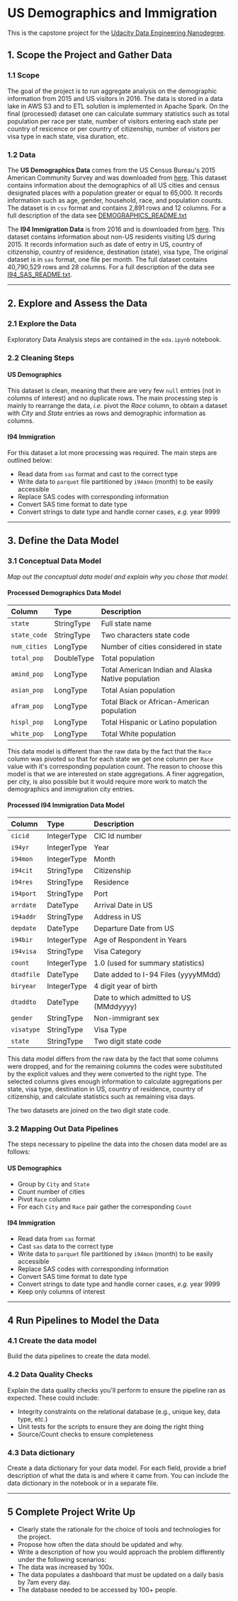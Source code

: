 # US Demographics and Immigration

This is the capstone project for the [Udacity Data Engineering Nanodegree](https://www.udacity.com/course/data-engineer-nanodegree--nd027).

## 1. Scope the Project and Gather Data

### 1.1 Scope 

The goal of the project is to run aggregate analysis on the demographic information from 2015 and US visitors in 2016. The data is stored in a data lake in AWS S3 and to ETL solution is implemented in Apache Spark. On the final (processed) dataset one can calculate summary statistics such as total population per race per state, number of visitors entering each state per country of resicence or per country of citizenship, number of visitors per visa type in each state, visa duration, etc. 

### 1.2 Data 

The __US Demographics Data__ comes from the US Census Bureau's 2015 American Community Survey and was downloaded from [here](https://public.opendatasoft.com/explore/dataset/us-cities-demographics/export/?dataChart=eyJxdWVyaWVzIjpbeyJjb25maWciOnsiZGF0YXNldCI6InVzLWNpdGllcy1kZW1vZ3JhcGhpY3MiLCJvcHRpb25zIjp7fX0sImNoYXJ0cyI6W3siYWxpZ25Nb250aCI6dHJ1ZSwidHlwZSI6ImNvbHVtbiIsImZ1bmMiOiJBVkciLCJ5QXhpcyI6ImNvdW50Iiwic2NpZW50aWZpY0Rpc3BsYXkiOnRydWUsImNvbG9yIjoicmFuZ2UtY3VzdG9tIn1dLCJ4QXhpcyI6InN0YXRlIiwibWF4cG9pbnRzIjo1MCwic29ydCI6IiIsInNlcmllc0JyZWFrZG93biI6InJhY2UifV0sInRpbWVzY2FsZSI6IiIsImRpc3BsYXlMZWdlbmQiOnRydWUsImFsaWduTW9udGgiOnRydWV9). This dataset contains information about the demographics of all US cities and census designated places with a population greater or equal to 65,000. It records information such as age, gender, household, race, and population counts. The dataset is in `csv` format and contains 2,891 rows and 12 columns. For a full description of the data see [DEMOGRAPHICS_README.txt](./DEMOGRAPHICS_README.txt)


The __I94 Immigration Data__ is from 2016 and is downloaded from [here](https://travel.trade.gov/research/reports/i94/historical/2016.html). This dataset contains information about non-US residents visiting US during 2015. It records information such as date of entry in US, country of citizenship, country of residence, destination (state), visa type, The original dataset is in `sas` format, one file per month. The full dataset contains 40,790,529 rows and 28 columns. For a full description of the data see [I94_SAS_README.txt](./I94_SAS_README.txt).

---

## 2. Explore and Assess the Data

### 2.1 Explore the Data 

Exploratory Data Analysis steps are contained in the `eda.ipynb` notebook.

### 2.2 Cleaning Steps

#### US Demographics

This dataset is clean, meaning that there are very few `null` entries (not in columns of interest) and no duplicate rows. The main processing step is mainly to rearrange the data, _i.e._ pivot the _Race_ column, to obtain a dataset with _City_ and _State_ entries as rows and demographic information as columns.

#### I94 Immigration

For this dataset a lot more processing was required. The main steps are outlined below:
* Read data from `sas` format and cast to the correct type
* Write data to `parquet` file partitioned by `i94mon` (month) to be easily accessible
* Replace SAS codes with corresponding information
* Convert SAS time format to date type
* Convert strings to date type and handle corner cases, _e.g._ year 9999

---

## 3. Define the Data Model

### 3.1 Conceptual Data Model
_Map out the conceptual data model and explain why you chose that model._

#### Processed Demographics Data Model

| Column | Type | Description |
|:---|:---|:---|
| `state` | StringType | Full state name |
| `state_code` | StringType | Two characters state code |
| `num_cities` | LongType | Number of cities considered in state |
| `total_pop` | DoubleType | Total population |
| `amind_pop` | LongType | Total American Indian and Alaska Native population |
| `asian_pop` | LongType | Total Asian population |
| `afram_pop` | LongType | Total Black or African-American population |
| `hispl_pop` | LongType | Total Hispanic or Latino population |
| `white_pop` | LongType | Total White population |

This data model is different than the raw data by the fact that the `Race` column was pivoted so that for each state we get one column per `Race` value with it's corresponding population count. The reason to choose this model is that we are interested on state aggregations. A finer aggregation, per city, is also possible but it would require more work to match the demographics and immigration city entries. 

#### Processed I94 Immigration Data Model

| Column | Type | Description |
|:---|:---|:---|
| `cicid` | IntegerType | CIC Id number |
| `i94yr` | IntegerType | Year |
| `i94mon` | IntegerType | Month |
| `i94cit` | StringType | Citizenship |
| `i94res` | StringType | Residence |
| `i94port` | StringType | Port |
| `arrdate` | DateType | Arrival Date in US |
| `i94addr` | StringType | Address in US |
| `depdate` | DateType | Departure Date from US |
| `i94bir` | IntegerType | Age of Respondent in Years |
| `i94visa` | StringType | Visa Category |
| `count` | IntegerType | 1.0 (used for summary statistics) |
| `dtadfile` | DateType | Date added to I-94 Files (yyyyMMdd) |
| `biryear` | IntegerType | 4 digit year of birth |
| `dtaddto` | DateType | Date to which admitted to US (MMddyyyy) |
| `gender` | StringType | Non-immigrant sex |
| `visatype` | StringType | Visa Type |
| `state` | StringType | Two digit state code |

This data model differs from the raw data by the fact that some columns were dropped, and for the remaining columns the codes were substituted by the explicit values and they were converted to the right type. The selected columns gives enough information to calculate aggregations per state, visa type, destination in US, country of residence, country of citizenship, and calculate statistics such as remaining visa days. 

The two datasets are joined on the two digit state code.

### 3.2 Mapping Out Data Pipelines
The steps necessary to pipeline the data into the chosen data model are as follows:

#### US Demographics

* Group by `City` and `State`
* Count number of cities
* Pivot `Race` column
* For each `City` and `Race` pair gather the corresponding `Count`

#### I94 Immigration

* Read data from `sas` format 
* Cast `sas` data to the correct type
* Write data to `parquet` file partitioned by `i94mon` (month) to be easily accessible
* Replace SAS codes with corresponding information
* Convert SAS time format to date type
* Convert strings to date type and handle corner cases, _e.g._ year 9999
* Keep only columns of interest

---

## 4 Run Pipelines to Model the Data 

### 4.1 Create the data model
Build the data pipelines to create the data model.

### 4.2 Data Quality Checks
Explain the data quality checks you'll perform to ensure the pipeline ran as expected. These could include:
 * Integrity constraints on the relational database (e.g., unique key, data type, etc.)
 * Unit tests for the scripts to ensure they are doing the right thing
 * Source/Count checks to ensure completeness
 
 ### 4.3 Data dictionary 
Create a data dictionary for your data model. For each field, provide a brief description of what the data is and where it came from. You can include the data dictionary in the notebook or in a separate file.

---

## 5 Complete Project Write Up
* Clearly state the rationale for the choice of tools and technologies for the project.
* Propose how often the data should be updated and why.
* Write a description of how you would approach the problem differently under the following scenarios:
 * The data was increased by 100x.
 * The data populates a dashboard that must be updated on a daily basis by 7am every day.
 * The database needed to be accessed by 100+ people.

